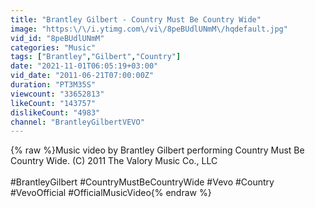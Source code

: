 ```yaml
---
title: "Brantley Gilbert - Country Must Be Country Wide"
image: "https:\/\/i.ytimg.com\/vi\/8peBUdlUNmM\/hqdefault.jpg"
vid_id: "8peBUdlUNmM"
categories: "Music"
tags: ["Brantley","Gilbert","Country"]
date: "2021-11-01T06:05:19+03:00"
vid_date: "2011-06-21T07:00:00Z"
duration: "PT3M35S"
viewcount: "33652813"
likeCount: "143757"
dislikeCount: "4983"
channel: "BrantleyGilbertVEVO"
---
```

{% raw %}Music video by Brantley Gilbert performing Country Must Be Country Wide. (C) 2011 The Valory Music Co., LLC<br /><br />#BrantleyGilbert #CountryMustBeCountryWide #Vevo #Country #VevoOfficial #OfficialMusicVideo{% endraw %}
